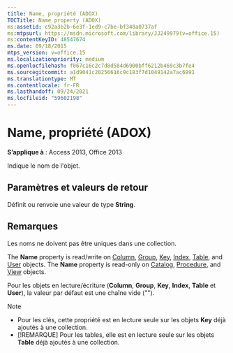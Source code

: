 ```yaml
---
title: Name, propriété (ADOX)
TOCTitle: Name property (ADOX)
ms:assetid: c92a3b2b-6e3f-1ed9-c7be-bf348a0737af
ms:mtpsurl: https://msdn.microsoft.com/library/JJ249979(v=office.15)
ms:contentKeyID: 48547674
ms.date: 09/18/2015
mtps_version: v=office.15
ms.localizationpriority: medium
ms.openlocfilehash: f067c16c2c7d8d584d6900bff6212b469c3b7fe4
ms.sourcegitcommit: a1d9041c20256616c9c183f7d1049142a7ac6991
ms.translationtype: MT
ms.contentlocale: fr-FR
ms.lasthandoff: 09/24/2021
ms.locfileid: "59602198"
---
```

# <a name="name-property-adox"></a>Name, propriété (ADOX)

**S’applique à** : Access 2013, Office 2013

Indique le nom de l'objet.

## <a name="settings-and-return-values"></a>Paramètres et valeurs de retour

Définit ou renvoie une valeur de type **String**.

## <a name="remarks"></a>Remarques

Les noms ne doivent pas être uniques dans une collection.

The **Name** property is read/write on [Column](column-object-adox.md), [Group](group-object-adox.md), [Key](key-object-adox.md), [Index](index-object-adox.md), [Table](table-object-adox.md), and [User](user-object-adox.md) objects. The **Name** property is read-only on [Catalog](catalog-object-adox.md), [Procedure](procedure-object-adox.md), and [View](view-object-adox.md) objects.

Pour les objets en lecture/écriture (**Column**, **Group**, **Key**, **Index**, **Table** et **User**), la valeur par défaut est une chaîne vide ("").

> [!NOTE]
> - Pour les clés, cette propriété est en lecture seule sur les objets **Key** déjà ajoutés à une collection.
> - [!REMARQUE] Pour les tables, elle est en lecture seule sur les objets **Table** déjà ajoutés à une collection.


